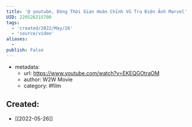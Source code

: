 ```yaml
---
title: '@ youtube, Dòng Thời Gian Hoàn Chỉnh Vũ Trụ Điện Ảnh Marvel'
UID: 220526215700
tags:
  - 'created/2022/May/26'
  - 'source/video'
aliases:
  - 
publish: False
---
```

- metadata:
	- url: https://www.youtube.com/watch?v=EKEQGOtraOM
	- author: W2W Movie
	- category: #film




## Created:
- [[2022-05-26]]
